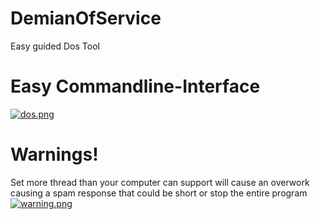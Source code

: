 # DemianOfService
Easy guided Dos Tool
<br/>
# Easy Commandline-Interface
[![dos.png](https://i.postimg.cc/Qxg3dY4C/dos.png)](https://postimg.cc/YhSVXRwB)

# Warnings!
Set more thread than your computer can support will cause an overwork causing a spam response that could be short or stop the entire program
[![warning.png](https://i.postimg.cc/BbzG1tLC/warning.png)](https://postimg.cc/ctfzpxcK)
